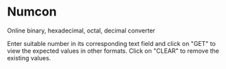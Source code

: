 # Numcon
Online binary, hexadecimal, octal, decimal converter

Enter suitable number in its corresponding text field and click on "GET" to view the expected values in other formats. 
Click on "CLEAR" to remove the existing values.
